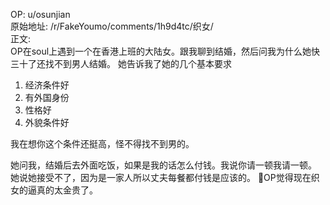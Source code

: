 
OP: u/osunjian  
原始地址: /r/FakeYoumo/comments/1h9d4tc/织女/  
正文:  
OP在soul上遇到一个在香港上班的大陆女。跟我聊到结婚，然后问我为什么她快三十了还找不到男人结婚。
她告诉我了她的几个基本要求
1. 经济条件好
2. 有外国身份
3. 性格好
4. 外貌条件好

我在想你这个条件还挺高，怪不得找不到男的。

她问我，结婚后去外面吃饭，如果是我的话怎么付钱。我说你请一顿我请一顿。 她说她接受不了，因为是一家人所以丈夫每餐都付钱是应该的。
🤨OP觉得现在织女的逼真的太金贵了。
